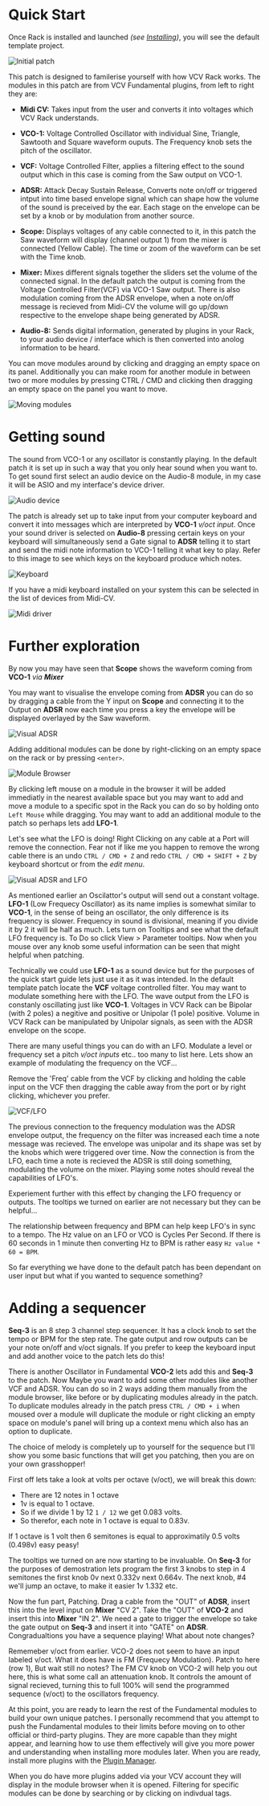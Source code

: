 # Quick Start

Once Rack is installed and launched *(see [Installing](Installing.html))*, you will see the default template project.

![Initial patch](images/QS_TemplateSong.PNG)

This patch is designed to familerise yourself with how VCV Rack works. The modules in this patch are from VCV Fundamental plugins, from left to right they are:

- **Midi CV:** Takes input from the user and converts it into voltages which VCV Rack understands.

- **VCO-1:** Voltage Controlled Oscillator with individual Sine, Triangle, Sawtooth and Square waveform ouputs. The Frequency knob sets the pitch of the oscillator.

- **VCF:** Voltage Controlled Filter, applies a filtering effect to the sound output which in this case is coming from the Saw output on VCO-1.

- **ADSR:** Attack Decay Sustain Release, Converts note on/off or triggered intput into time based envelope signal which can shape how the volume of the sound is preceived by the ear. Each stage on the envelope can be set by a knob or by modulation from another source.

- **Scope:** Displays voltages of any cable connected to it, in this patch the Saw waveform will display (channel output 1) from the mixer is connected (Yellow Cable). The time or zoom of the waveform can be set with the Time knob.

- **Mixer:** Mixes different signals together the sliders set the volume of the connected signal. In the default patch the output is coming from the Voltage Controlled Filter(VCF) via VCO-1 Saw output. There is also modulation coming from the ADSR envelope, when a note on/off message is recieved from Midi-CV the volume will go up/down respective to the envelope shape being generated by ADSR.

- **Audio-8:** Sends digital information, generated by plugins in your Rack, to your audio device / interface which is then converted into anolog information to be heard.

You can move modules around by clicking and dragging an empty space on its panel. Additionally you can make room for another module in between two or more modules by pressing CTRL / CMD and clicking then dragging an empty space on the panel you want to move.

![Moving modules](images/QS_MovingModules.gif)



# Getting sound

The sound from VCO-1 or any oscillator is constantly playing. In the default patch it is set up in such a way that you only hear sound when you want to. To get sound first select an audio device on the Audio-8 module, in my case it will be ASIO and my interface's device driver.


![Audio device](images/QS_AudioDevice.png)

The patch is already set up to take input from your computer keyboard and convert it into messages which are interpreted by **VCO-1** _v/oct input_. Once your sound driver is selected on **Audio-8** pressing certain keys on your keyboard will simultaneously send a Gate signal to **ADSR** telling it to start and send the midi note information to VCO-1 telling it what key to play. Refer to this image to see which keys on the keyboard produce which notes. 


![Keyboard](images/qwerty.png)



If you have a midi keyboard installed on your system this can be selected in the list of devices from Midi-CV.


![Midi driver](images/QS_Midi1.png)



# Further exploration

By now you may have seen that **Scope** shows the waveform coming from **VCO-1** _via **Mixer**_

You may want to visualise the envelope coming from **ADSR** you can do so by dragging a cable from the Y input on **Scope** and connecting it to the Output on **ADSR** now each time you press a key the envelope will be displayed overlayed by the Saw waveform.

![Visual ADSR](images/QS_ADSRscope.png)

Adding additional modules can be done by right-clicking on an empty space on the rack or by pressing `<enter>`.

![Module Browser](images/QS_Browser.PNG)

By clicking left mouse on a module in the browser it will be added immediatly in the nearest available space but you may want to add and move a module to a specific spot in the Rack you can do so by holding onto `Left Mouse` while dragging. You may want to add an additional module to the patch so perhaps lets add **LFO-1**.

Let's see what the LFO is doing! Right Clicking on any cable at a Port will remove the connection. Fear not if like me you happen to remove the wrong cable there is an undo `CTRL / CMD + Z` and redo `CTRL / CMD + SHIFT + Z` by keyboard shortcut or from the _edit menu_.


![Visual ADSR and LFO](images/QS_undoCableLFO.gif)

As mentioned earlier an Oscilattor's output will send out a constant voltage. **LFO-1** (Low Frequecy Oscillator) as its name implies is somewhat similar to **VCO-1**, in the sense of being an oscillator, the only difference is its frequency is slower. Frequency in sound is divisional, meaning if you divide it by 2 it will be half as much. Lets turn on Tooltips and see what the default LFO frequency is. To Do so click View > Parameter tooltips. Now when you mouse over any knob some useful information can be seen that might helpful when patching.

Technically we could use **LFO-1** as a sound device but for the purposes of the quick start guide lets just use it as it was intended.
In the default template patch locate the **VCF** voltage controlled filter. You may want to modulate something here with the LFO. The wave output from the LFO is constanly oscillating just like **VCO-1**. Voltages in VCV Rack can be Bipolar (with 2 poles) a negitive and positive or Unipolar (1 pole) positive. Volume in VCV Rack can be manipulated by Unipolar signals, as seen with the ADSR envelope on the scope.

There are many useful things you can do with an LFO. Modulate a level or frequency set a pitch _v/oct inputs_ etc.. too many to list here. Lets show an example of modulating the frequency on the VCF...

Remove the 'Freq' cable from the VCF by clicking and holding the cable input on the VCF then dragging the cable away from the port or by right clicking, whichever you prefer. 

![VCF/LFO](images/QS_FreqCV.gif)

The previous connection to the frequency modulation was the ADSR envelope output, the frequency on the filter was increased each time a note message was recieved. The envelope was unipolar and its shape was set by the knobs which were triggered over time. Now the connection is from the LFO, each time a note is recieved the ADSR is still doing something, modulating the volume on the mixer. Playing some notes should reveal the capabilities of LFO's.

Experiement further with this effect by changing the LFO frequency or outputs. The tooltips we turned on earlier are not necessary but they can be helpful...

The relationship between frequency and BPM can help keep LFO's in sync to a tempo. The Hz value on an LFO or VCO is Cycles Per Second. If there is 60 seconds in 1 minute then converting Hz to BPM is rather easy `Hz value * 60 = BPM`. 

So far everything we have done to the default patch has been dependant on user input but what if you wanted to sequence something?

# Adding a sequencer

**Seq-3** is an 8 step 3 channel step sequencer. It has a clock knob to set the tempo or BPM for the step rate. The gate output and row outputs can be your note on/off and v/oct signals. If you prefer to keep the keyboard input and add another voice to the patch lets do this!

There is another Oscillator in Fundamental **VCO-2** lets add this and **Seq-3** to the patch. Now Maybe you want to add some other modules like another VCF and ADSR. You can do so in 2 ways adding them manually from the module browser, like before or by duplicating modules already in the patch. To duplicate modules already in the patch press `CTRL / CMD + i` when moused over a module will duplicate the module or right clicking an empty space on module's panel will bring up a context menu which also has an option to duplicate. 

The choice of melody is completely up to yourself for the sequence but I'll show you some basic functions that will get you patching, then you are on your own grasshopper!

First off lets take a look at volts per octave (v/oct), we will break this down:

- There are 12 notes in 1 octave 
- 1v is equal to 1 octave. 
- So if we divide 1 by 12 `1 / 12` we get 0.083 volts. 
- So therefor, each note in 1 octave is equal to 0.83v. 

If 1 octave is 1 volt then 6 semitones is equal to approximatily 0.5 volts (0.498v) easy peasy! 

The tooltips we turned on are now starting to be invaluable. On **Seq-3** for the purposes of demostration lets program the first 3 knobs to step in 4 semitones the first knob 0v next 0.332v next 0.664v. The next knob, #4 we'll jump an octave, to make it easier 1v 1.332 etc.

Now the fun part, Patching. Drag a cable from the "OUT" of **ADSR**, insert this into the level input on **Mixer** "CV 2". Take the "OUT" of **VCO-2** and insert this into **Mixer** "IN 2". We need a gate to trigger the envelope so take the gate output on **Seq-3** and insert it into "GATE" on **ADSR**. Congradualtions you have a sequence playing! What about note changes?

Rememeber v/oct from earlier. VCO-2 does not seem to have an input labeled v/oct. What it does have is FM (Frequecy Modulation). Patch to here (row 1), But wait still no notes? The FM CV knob on VCO-2 will help you out here, this is what some call an attenuation knob. It controls the amount of signal recieved, turning this to full 100% will send the programmed sequence (v/oct) to the oscillators frequency.

At this point, you are ready to learn the rest of the Fundamental modules to build your own unique patches.
I personally recommend that you attempt to push the Fundamental modules to their limits before moving on to other official or third-party plugins. They are more capable than they might appear, and learning how to use them effectively will give you more power and understanding when installing more modules later. When you are ready, install more plugins with the [Plugin Manager](https://vcvrack.com/plugins.html).

When you do have more plugins added via your VCV account they will display in the module browser when it is opened. Filtering for specific modules can be done by searching or by clicking on indivdual tags.
